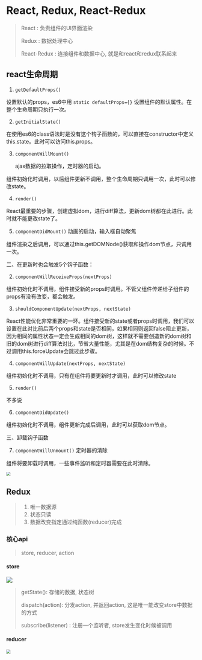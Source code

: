 # React, Redux, React-Redux

> React : 负责组件的UI界面渲染
>
> Redux : 数据处理中心
>
> React-Redux : 连接组件和数据中心, 就是和react和redux联系起来

## react生命周期

1. `getDefaultProps()`

设置默认的props，es6中用 `static defaultProps={}` 设置组件的默认属性。在整个生命周期只执行一次。

2. `getInitialState()`

在使用es6的class语法时是没有这个钩子函数的，可以直接在constructor中定义this.state。此时可以访问this.props。

3. `componentWillMount()`

   ajax数据的拉取操作，定时器的启动。

组件初始化时调用，以后组件更新不调用，整个生命周期只调用一次，此时可以修改state。

4. `render()`

React最重要的步骤，创建虚拟dom，进行diff算法，更新dom树都在此进行。此时就不能更改state了。

5. `componentDidMount()` 动画的启动，输入框自动聚焦

组件渲染之后调用，可以通过this.getDOMNode()获取和操作dom节点，只调用一次。

二、在更新时也会触发5个钩子函数：

2. `componentWillReceiveProps(nextProps)`

组件初始化时不调用，组件接受新的props时调用。不管父组件传递给子组件的props有没有改变，都会触发。

3. `shouldComponentUpdate(nextProps, nextState)`

React性能优化非常重要的一环。组件接受新的state或者props时调用，我们可以设置在此对比前后两个props和state是否相同，如果相同则返回false阻止更新，因为相同的属性状态一定会生成相同的dom树，这样就不需要创造新的dom树和旧的dom树进行diff算法对比，节省大量性能，尤其是在dom结构复杂的时候。不过调用this.forceUpdate会跳过此步骤。

4. `componentWillUpdate(nextProps, nextState)`

组件初始化时不调用，只有在组件将要更新时才调用，此时可以修改state

5. `render()`

不多说

6. `componentDidUpdate()`

组件初始化时不调用，组件更新完成后调用，此时可以获取dom节点。

三、卸载钩子函数

7. `componentWillUnmount()` 定时器的清除

组件将要卸载时调用，一些事件监听和定时器需要在此时清除。

<img src="https://images.gitee.com/uploads/images/2020/1118/114419_53fa0c37_7984151.png" style="zoom:67%;" />

## Redux

> 1. 唯一数据源
> 2. 状态只读
> 3. 数据改变指定通过纯函数(reducer)完成

### 核心api

> store, reducer, action

#### store

![](https://images.gitee.com/uploads/images/2020/1118/114823_9f073716_7984151.png)

> getState(): 存储的数据, 状态树
>
> dispatch(action): 分发action, 并返回action, 这是唯一能改变store中数据的方式
>
> subscribe(listener) : 注册一个监听者, store发生变化时候被调用

#### reducer

<img src="https://images.gitee.com/uploads/images/2020/1118/115210_465f7e83_7984151.png" style="zoom:67%;" />

